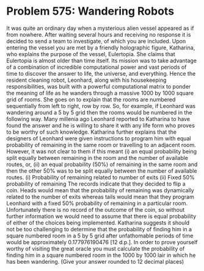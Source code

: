 # Problem 575: Wandering Robots
It was quite an ordinary day when a mysterious alien vessel appeared as
if from nowhere. After waiting several hours and receiving no response
it is decided to send a team to investigate, of which you are included.
Upon entering the vessel you are met by a friendly holographic figure,
Katharina, who explains the purpose of the vessel, Eulertopia. She
claims that Eulertopia is almost older than time itself. Its mission was
to take advantage of a combination of incredible computational power and
vast periods of time to discover the answer to life, the universe, and
everything. Hence the resident cleaning robot, Leonhard, along with his
housekeeping responsibilities, was built with a powerful computational
matrix to ponder the meaning of life as he wanders through a massive
1000 by 1000 square grid of rooms. She goes on to explain that the rooms
are numbered sequentially from left to right, row by row. So, for
example, if Leonhard was wandering around a 5 by 5 grid then the rooms
would be numbered in the following way. Many millenia ago Leonhard
reported to Katharina to have found the answer and he is willing to
share it with any life form who proves to be worthy of such knowledge.
Katharina further explains that the designers of Leonhard were given
instructions to program him with equal probability of remaining in the
same room or travelling to an adjacent room. However, it was not clear
to them if this meant (i) an equal probability being split equally
between remaining in the room and the number of available routes, or,
(ii) an equal probability (50%) of remaining in the same room and then
the other 50% was to be split equally between the number of available
routes. (i) Probability of remaining related to number of exits (ii)
Fixed 50% probability of remaining The records indicate that they
decided to flip a coin. Heads would mean that the probability of
remaining was dynamically related to the number of exits whereas tails
would mean that they program Leonhard with a fixed 50% probability of
remaining in a particular room. Unfortunately there is no record of the
outcome of the coin, so without further information we would need to
assume that there is equal probability of either of the choices being
implemented. Katharina suggests it should not be too challenging to
determine that the probability of finding him in a square numbered room
in a 5 by 5 grid after unfathomable periods of time would be
approximately 0.177976190476 \[12 d.p.\]. In order to prove yourself
worthy of visiting the great oracle you must calculate the probability
of finding him in a square numbered room in the 1000 by 1000 lair in
which he has been wandering. (Give your answer rounded to 12 decimal
places)
